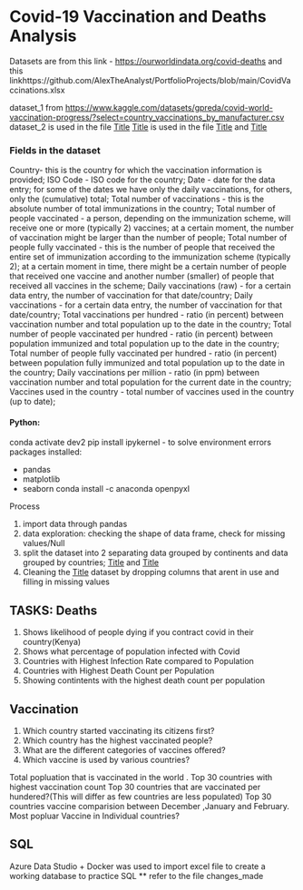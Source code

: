 # Covid-19 Vaccination and Deaths Analysis
Datasets are from this link - https://ourworldindata.org/covid-deaths  and this linkhttps://github.com/AlexTheAnalyst/PortfolioProjects/blob/main/CovidVaccinations.xlsx 

dataset_1 from https://www.kaggle.com/datasets/gpreda/covid-world-vaccination-progress/?select=country_vaccinations_by_manufacturer.csv 
dataset_2 is used in the file  [Title](step1.ipynb)
[Title](cleaned_vac_data.csv) is used in the file [Title](step2.ipynb) and [Title](step3.ipynb)

### Fields in the dataset

Country- this is the country for which the vaccination information is provided;
ISO Code - ISO code for the country;
Date - date for the data entry; for some of the dates we have only the daily vaccinations, for others, only the (cumulative) total;
Total number of vaccinations - this is the absolute number of total immunizations in the country;
Total number of people vaccinated - a person, depending on the immunization scheme, will receive one or more (typically 2) vaccines; at a certain moment, the number of vaccination might be larger than the number of people;
Total number of people fully vaccinated - this is the number of people that received the entire set of immunization according to the immunization scheme (typically 2); at a certain moment in time, there might be a certain number of people that received one vaccine and another number (smaller) of people that received all vaccines in the scheme;
Daily vaccinations (raw) - for a certain data entry, the number of vaccination for that date/country;
Daily vaccinations - for a certain data entry, the number of vaccination for that date/country;
Total vaccinations per hundred - ratio (in percent) between vaccination number and total population up to the date in the country;
Total number of people vaccinated per hundred - ratio (in percent) between population immunized and total population up to the date in the country;
Total number of people fully vaccinated per hundred - ratio (in percent) between population fully immunized and total population up to the date in the country;
Daily vaccinations per million - ratio (in ppm) between vaccination number and total population for the current date in the country;
Vaccines used in the country - total number of vaccines used in the country (up to date);


#### Python:
conda activate dev2
pip install ipykernel - to solve environment errors
packages installed: 
* pandas
* matplotlib
* seaborn
conda install -c anaconda openpyxl

Process

1. import data through pandas
2. data exploration: checking the shape of data frame, check for missing values/Null
3. split the dataset into 2 separating data grouped by continents and data grouped by countries; [Title](continents_data.csv) and [Title](countries_data.csv)
4. Cleaning the [Title](countries_data.csv) dataset by dropping columns that arent in use and filling in missing values

TASKS:
Deaths
-----
1. Shows likelihood of people dying if you contract covid in their country(Kenya)
2. Shows what percentage of population infected with Covid 
3. Countries with Highest Infection Rate compared to Population
4. Countries with Highest Death Count per Population
5. Showing contintents with the highest death count per population

Vaccination
----

1. Which country started vaccinating its citizens first?
2. Which country has the highest vaccinated people?
3. What are the different categories of vaccines offered?
4. Which vaccine is used by various countries?

Total popluation that is vaccinated in the world .
Top 30 countries with highest vaccination count
Top 30 countries that are vaccinated per hundered?(This will differ as few countries are less populated)
Top 30 countries vaccine comparision between December ,January and February.
Most popluar Vaccine in Individual countries?

## SQL

Azure Data Studio + Docker was used to import excel file to create a working database to practice SQL
** refer to the file changes_made 


